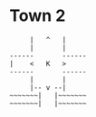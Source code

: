 # Town 2

```
     |   ^   |
     |       |
------       ------
|    <   K   >
------       ------
     |       |
     |-- v --|
~~~~~~~|   |~~~~~~~
~~~~~~~|   |~~~~~~~
```
